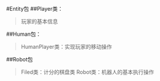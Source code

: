 #Entity包
##Player类：
>玩家的基本信息

##Human包：
>HumanPlayer类：实现玩家的移动操作

##Robot包
>Filed类：计分的棋盘类
>Robot类：机器人的基本执行操作
